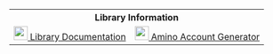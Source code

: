 <body>
	<table align="center">
		<tr> <th colspan="3">Library Information</th> </tr>
		<tr>
			<td>
				<a href='https://nz-uapy.readthedocs.io/en/latest/'><img src="https://upload.wikimedia.org/wikipedia/commons/1/1f/Amino_icon.jpg" height="25px">
				 Library Documentation</a>
			</td>
			<td>
				<a href="https://github.com/xXxCLOTIxXx/Amino-Account-Generator"><img src="https://upload.wikimedia.org/wikipedia/commons/1/1f/Amino_icon.jpg" height="25px">
				 Amino Account Generator </a>
			</td>
		</tr>
</body>
